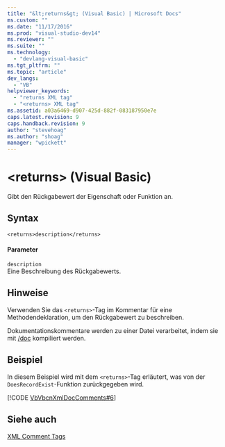 ```yaml
---
title: "&lt;returns&gt; (Visual Basic) | Microsoft Docs"
ms.custom: ""
ms.date: "11/17/2016"
ms.prod: "visual-studio-dev14"
ms.reviewer: ""
ms.suite: ""
ms.technology: 
  - "devlang-visual-basic"
ms.tgt_pltfrm: ""
ms.topic: "article"
dev_langs: 
  - "VB"
helpviewer_keywords: 
  - "returns XML tag"
  - "<returns> XML tag"
ms.assetid: a03a6469-d907-425d-882f-083187950e7e
caps.latest.revision: 9
caps.handback.revision: 9
author: "stevehoag"
ms.author: "shoag"
manager: "wpickett"
---
```

# &lt;returns&gt; (Visual Basic)
Gibt den Rückgabewert der Eigenschaft oder Funktion an.  
  
## Syntax  
  
```  
<returns>description</returns>  
```  
  
#### Parameter  
 `description`  
 Eine Beschreibung des Rückgabewerts.  
  
## Hinweise  
 Verwenden Sie das `<returns>`\-Tag im Kommentar für eine Methodendeklaration, um den Rückgabewert zu beschreiben.  
  
 Dokumentationskommentare werden zu einer Datei verarbeitet, indem sie mit [\/doc](../../../visual-basic/reference/command-line-compiler/doc.md) kompiliert werden.  
  
## Beispiel  
 In diesem Beispiel wird mit dem `<returns>`\-Tag erläutert, was von der `DoesRecordExist`\-Funktion zurückgegeben wird.  
  
 [!CODE [VbVbcnXmlDocComments#6](../CodeSnippet/VS_Snippets_VBCSharp/VbVbcnXmlDocComments#6)]  
  
## Siehe auch  
 [XML Comment Tags](../../../visual-basic/language-reference/xmldoc/recommended-xml-tags-for-documentation-comments.md)